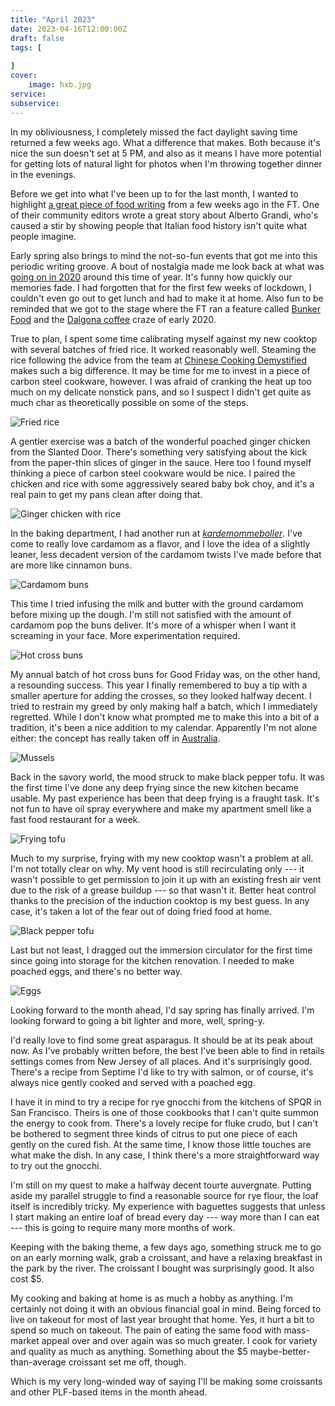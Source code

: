 ```yaml
---
title: "April 2023"
date: 2023-04-16T12:00:00Z
draft: false
tags: [
    
]
cover:
    image: hxb.jpg
service: 
subservice: 
---
```


In my obliviousness, I completely missed the fact daylight saving time returned a few weeks ago. What a difference that makes. Both because it's nice the sun doesn't set at 5 PM, and also as it means I have more potential for getting lots of natural light for photos when I'm throwing together dinner in the evenings.

Before we get into what I've been up to for the last month, I wanted to highlight [a great piece of food writing](https://www.ft.com/content/6ac009d5-dbfd-4a86-839e-28bb44b2b64c) from a few weeks ago in the FT. One of their community editors wrote a great story about Alberto Grandi, who's caused a stir by showing people that Italian food history isn't quite what people imagine.

Early spring also brings to mind the not-so-fun events that got me into this periodic writing groove. A bout of nostalgia made me look back at what was [going on in 2020](https://tinyletter.com/pandemicmenus/letters/confinement-cooking-week-five) around this time of year. It's funny how quickly our memories fade. I had forgotten that for the first few weeks of lockdown, I couldn't even go out to get lunch and had to make it at home. Also fun to be reminded that we got to the stage where the FT ran a feature called [Bunker Food](https://www.ft.com/bunkerfood) and the [Dalgona coffee](https://www.youtube.com/watch?v=WHmpgMsW-aA) craze of early 2020.

True to plan, I spent some time calibrating myself against my new cooktop with several batches of fried rice. It worked reasonably well. Steaming the rice following the advice from the team at [Chinese Cooking Demystified](https://www.youtube.com/@ChineseCookingDemystified) makes such a big difference. It may be time for me to invest in a piece of carbon steel cookware, however. I was afraid of cranking the heat up too much on my delicate nonstick pans, and so I suspect I didn't get quite as much char as theoretically possible on some of the steps.

![Fried rice](rice.jpg)

A gentler exercise was a batch of the wonderful poached ginger chicken from the Slanted Door. There's something very satisfying about the kick from the paper-thin slices of ginger in the sauce. Here too I found myself thinking a piece of carbon steel cookware would be nice. I paired the chicken and rice with some aggressively seared baby bok choy, and it's a real pain to get my pans clean after doing that.

![Ginger chicken with rice](ginger.jpg)

In the baking department, I had another run at [_kardemommeboller_](https://madensverden.dk/kardemommeboller-god-opskrift/). I've come to really love cardamom as a flavor, and I love the idea of a slightly leaner, less decadent version of the cardamom twists I've made before that are more like cinnamon buns.

![Cardamom buns](buns.jpg)

This time I tried infusing the milk and butter with the ground cardamom before mixing up the dough. I'm still not satisfied with the amount of cardamom pop the buns deliver. It's more of a whisper when I want it screaming in your face. More experimentation required.

![Hot cross buns](hxb-angle.jpg)

My annual batch of hot cross buns for Good Friday was, on the other hand, a resounding success. This year I finally remembered to buy a tip with a smaller aperture for adding the crosses, so they looked halfway decent. I tried to restrain my greed by only making half a batch, which I immediately regretted. While I don't know what prompted me to make this into a bit of a tradition, it's been a nice addition to my calendar. Apparently I'm not alone either: the concept has really taken off in [Australia](https://www.nytimes.com/2023/04/03/dining/hot-cross-buns-australia.html).

![Mussels](mussels.jpg)

Back in the savory world, the mood struck to make black pepper tofu. It was the first time I've done any deep frying since the new kitchen became usable. My past experience has been that deep frying is a fraught task. It's not fun to have oil spray everywhere and make my apartment smell like a fast food restaurant for a week.

![Frying tofu](frying.jpg)

Much to my surprise, frying with my new cooktop wasn't a problem at all. I'm not totally clear on why. My vent hood is still recirculating only --- it wasn't possible to get permission to join it up with an existing fresh air vent due to the risk of a grease buildup --- so that wasn't it. Better heat control thanks to the precision of the induction cooktop is my best guess. In any case, it's taken a lot of the fear out of doing fried food at home.

![Black pepper tofu](tofu.jpg)

Last but not least, I dragged out the immersion circulator for the first time since going into storage for the kitchen renovation. I needed to make poached eggs, and there's no better way.

![Eggs](eggs.jpg)

Looking forward to the month ahead, I'd say spring has finally arrived. I'm looking forward to going a bit lighter and more, well, spring-y.

I'd really love to find some great asparagus. It should be at its peak about now. As I've probably written before, the best I've been able to find in retails settings comes from New Jersey of all places. And it's surprisingly good. There's a recipe from Septime I'd like to try with salmon, or of course, it's always nice gently cooked and served with a poached egg.

I have it in mind to try a recipe for rye gnocchi from the kitchens of SPQR in San Francisco. Theirs is one of those cookbooks that I can't quite summon the energy to cook from. There's a lovely recipe for fluke crudo, but I can't be bothered to segment three kinds of citrus to put one piece of each gently on the cured fish. At the same time, I know those little touches are what make the dish. In any case, I think there's a more straightforward way to try out the gnocchi.

I'm still on my quest to make a halfway decent tourte auvergnate. Putting aside my parallel struggle to find a reasonable source for rye flour, the loaf itself is incredibly tricky. My experience with baguettes suggests that unless I start making an entire loaf of bread every day --- way more than I can eat --- this is going to require many more months of work.

Keeping with the baking theme, a few days ago, something struck me to go on an early morning walk, grab a croissant, and have a relaxing breakfast in the park by the river. The croissant I bought was surprisingly good. It also cost $5.

My cooking and baking at home is as much a hobby as anything. I'm certainly not doing it with an obvious financial goal in mind. Being forced to live on takeout for most of last year brought that home. Yes, it hurt a bit to spend so much on takeout. The pain of eating the same food with mass-market appeal over and over again was so much greater. I cook for variety and quality as much as anything. Something about the $5 maybe-better-than-average croissant set me off, though.

Which is my very long-winded way of saying I'll be making some croissants and other PLF-based items in the month ahead.